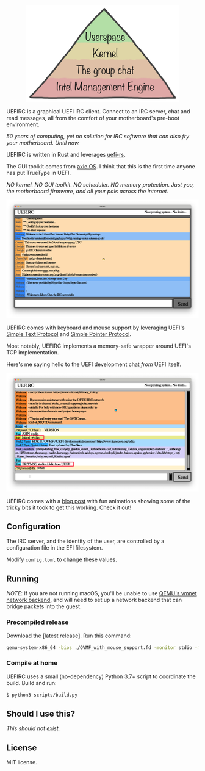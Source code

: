 <p align="center">
  <img src="./readme_images/maslow.png" width="400" style="text-align: center">
</p>

UEFIRC is a graphical UEFI IRC client. Connect to an IRC server, chat and read messages, all from the comfort of your motherboard's pre-boot environment.

_50 years of computing, yet no solution for IRC software that can also fry your motherboard. Until now._

UEFIRC is written in Rust and leverages [uefi-rs](https://github.com/rust-osdev/uefi-rs). 

The GUI toolkit comes from [axle OS](https://github.com/codyd51/axle). I think that this is the first time anyone has put TrueType in UEFI.

_NO kernel. NO GUI toolkit. NO scheduler. NO memory protection. Just you, the motherboard firmware, and all your pals across the internet._

<p align="center">
  <img src="./readme_images/qemu_screenshot.png" width="800">
</p>  

UEFIRC comes with keyboard and mouse support by leveraging UEFI's [Simple Text Protocol](https://uefi.org/specs/UEFI/2.9_A/12_Protocols_Console_Support.html#efi-simple-text-input-protocol) and [Simple Pointer Protocol](https://uefi.org/specs/UEFI/2.9_A/12_Protocols_Console_Support.html#simple-pointer-protocol).

Most notably, UEFIRC implements a memory-safe wrapper around UEFI's TCP implementation. 

Here's me saying hello to the UEFI development chat _from_ UEFI itself.

<p align="center">
  <img src="./readme_images/edk_hello.png" width="800">
</p>

UEFIRC comes with a [blog post](https://axleos.com/an-irc-client-in-your-motherboard/) with fun animations showing some of the tricky bits it took to get this working. Check it out!

## Configuration

The IRC server, and the identity of the user, are controlled by a configuration file in the EFI filesystem.

Modify `config.toml` to change these values.

## Running

*NOTE*: If you are not running macOS, you'll be unable to use [QEMU's vmnet network backend](https://axleos.com/adding-vmnet-support-to-qemu/), and will need to set up a network backend that can bridge packets into the guest.

### Precompiled release

Download the [latest release]. Run this command:

```bash
qemu-system-x86_64 -bios ./OVMF_with_mouse_support.fd -monitor stdio -m 4G -vga virtio -device virtio-rng-pci -device virtio-mouse-pci -usb "device usb-mouse" -drive format=raw,file=fat:rw:./efi_root/
```

### Compile at home

UEFIRC uses a small (no-dependency) Python 3.7+ script to coordinate the build. Build and run:

```bash
$ python3 scripts/build.py
```

## Should I use this?

_This should not exist._

## License

MIT license.

